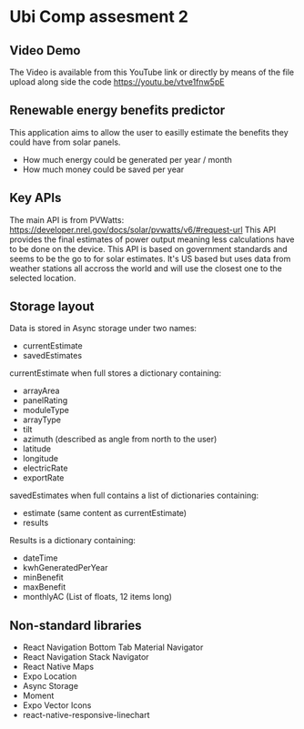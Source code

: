 # Ubi Comp assesment 2

## Video Demo

The Video is available from this YouTube link or directly by means of the file upload along side the code
https://youtu.be/vtve1fnw5pE

## Renewable energy benefits predictor

This application aims to allow the user to easilly estimate the benefits they could have from solar panels.

- How much energy could be generated per year / month
- How much money could be saved per year

## Key APIs

The main API is from PVWatts: https://developer.nrel.gov/docs/solar/pvwatts/v6/#request-url
This API provides the final estimates of power output meaning less calculations have to be done on the device.
This API is based on government standards and seems to be the go to for solar estimates.
It's US based but uses data from weather stations all accross the world and will use the closest one to the selected location.

## Storage layout

Data is stored in Async storage under two names:

- currentEstimate
- savedEstimates

currentEstimate when full stores a dictionary containing:

- arrayArea
- panelRating
- moduleType
- arrayType
- tilt
- azimuth (described as angle from north to the user)
- latitude
- longitude
- electricRate
- exportRate

savedEstimates when full contains a list of dictionaries containing:

- estimate (same content as currentEstimate)
- results

Results is a dictionary containing:

- dateTime
- kwhGeneratedPerYear
- minBenefit
- maxBenefit
- monthlyAC (List of floats, 12 items long)

## Non-standard libraries

- React Navigation Bottom Tab Material Navigator
- React Navigation Stack Navigator
- React Native Maps
- Expo Location
- Async Storage
- Moment
- Expo Vector Icons
- react-native-responsive-linechart
